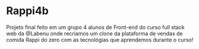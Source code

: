 # Rappi4b
Projeto final feito em um grupo 4 alunos de Front-end do curso full stack web da @Labenu onde recriamos um clone da plataforma de vendas de comida Rappi do zero com as tecnológias que aprendemos durante o curso!
